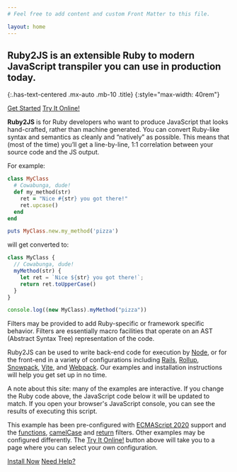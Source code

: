 ```yaml
---
# Feel free to add content and custom Front Matter to this file.

layout: home
---
```


## Ruby2JS is an extensible Ruby to modern JavaScript transpiler you can use in production today.
{:.has-text-centered .mx-auto .mb-10 .title}
{:style="max-width: 40rem"}

<button-group class="buttons is-centered mb-10">
  <a href="/docs" class="button is-info is-large has-mixed-case">Get Started</a>
  <a href="/demo" class="button is-warning is-large has-mixed-case">Try It Online!</a>
</button-group>

**Ruby2JS** is for Ruby developers who want to produce JavaScript that looks hand-crafted, rather than machine generated. You can convert Ruby-like syntax and semantics as cleanly and “natively” as possible. This means that (most of the time) you’ll get a line-by-line, 1:1 correlation between your source code and the JS output.

For example:

<div data-controller="ruby" data-options='{
  "eslevel": 2020,
  "filters": ["functions", "camelCase", "return"]
}'></div>

```ruby
class MyClass
  # Cowabunga, dude!
  def my_method(str)
    ret = "Nice #{str} you got there!"
    ret.upcase()
  end
end

puts MyClass.new.my_method('pizza')
```

will get converted to:

<div data-controller="js"></div>

```js
class MyClass {
  // Cowabunga, dude!
  myMethod(str) {
    let ret = `Nice ${str} you got there!`;
    return ret.toUpperCase()
  }
}

console.log((new MyClass).myMethod("pizza"))
```

<div data-controller="eval"></div>

Filters may be provided to add Ruby-specific or framework specific behavior. Filters are essentially macro facilities that operate on an AST (Abstract Syntax Tree) representation of the code.

Ruby2JS can be used to write back-end code for execution by
[Node](https://www.npmjs.com/package/@ruby2js/register), or for the front-end in a variety of configurations
including 
[Rails](/examples/rails/),
[Rollup](https://www.npmjs.com/package/@ruby2js/rollup-plugin),
[Snowpack](https://www.npmjs.com/package/@ruby2js/snowpack-plugin),
[Vite](https://www.npmjs.com/package/@ruby2js/vite-plugin), and
[Webpack](https://www.npmjs.com/package/@ruby2js/webpack-loader).
Our examples and installation instructions will help you get set up in no time.

A note about this site: many of the examples are interactive.  If you change
the Ruby code above, the JavaScript code below it will be updated to match.
If you open your browser's JavaScript console, you can see the results of
executing this script.

This example has been pre-configured with [ECMAScript
2020](docs/eslevels#es2020-support) support and the
[functions](docs/filters/functions), [camelCase](docs/filters/camelCase) and
[return](docs/filters/return) filters.  Other examples may be configured
differently.  The [Try It Online!](/demo) button above will take you to a page
where you can select your own configuration.

<button-group class="buttons is-centered mt-12 mb-4">
  <a href="/docs" class="button is-info is-large has-mixed-case">Install Now</a>
  <a href="/docs/community/" class="button is-warning is-large has-mixed-case">Need Help?</a>
</button-group>
